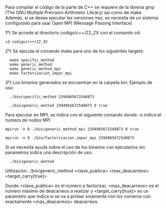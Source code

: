 Para compilar el código de la parte de C++ se requiere de la librería gmp (The GNU Multiple Precision Arithmetic Library) así como de make.
Además, si se desea ejecutar las versiones mpi, se necesita de un sistema configurado para usar Open MPI (Message Passing Interface)

1º) Se accede al directorio codigo/c++/Z2_ZX con el comando cd:
```
cd codigo/c++/Z2_ZX
```
2º) Se ejecuta el comando make para uno de los siguientes targets:
```
  make specific_method
  make generic_method
  make generic_method_mpi
  make factorizacion_impar_mpi
```
3º) Los binarios generados se encuentran en la carpeta bin:
Ejemplo de uso:
```
  ./bin/specific_method 2394965672548873
```
```
  ./bin/generic_method 2394965672548873 0 true
```
Para ejecutar en MPI, se indica con el siguiente comando donde -n indica el número de nodos MPI
```
mpirun -n 8 ./bin/generic_method_mpi 2394965672548873 0 true
```
```
mpirun -n 8 ./bin/factorizacion_impar_mpi 2394965672548873
```
Si se necesita ayuda sobre el uso de los binarios con ejecutarlos sin parametros indica una descripción de uso.
```
  ./bin/generic_method
```
Utilizacion: ./bin/generic_method <clave_publica> <max_deacarreos> <target_carry[true]>

Donde <clave_publica> es el número a factorizar, <max_deacarreos> es el número máximo de deacarreos a realizar y 
<target_carry[true]> es un parametro que indica si se va a probar solamente con los números con exactamente <max_deacarreos> deacarreos.
